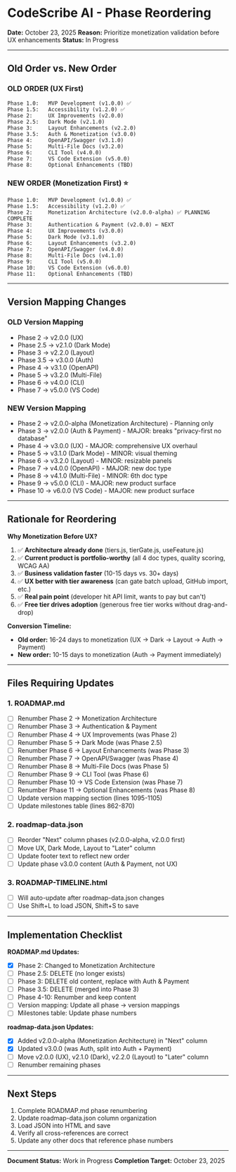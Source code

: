 # CodeScribe AI - Phase Reordering

**Date:** October 23, 2025
**Reason:** Prioritize monetization validation before UX enhancements
**Status:** In Progress

---

## Old Order vs. New Order

### OLD ORDER (UX First)
```
Phase 1.0:   MVP Development (v1.0.0) ✅
Phase 1.5:   Accessibility (v1.2.0) ✅
Phase 2:     UX Improvements (v2.0.0)
Phase 2.5:   Dark Mode (v2.1.0)
Phase 3:     Layout Enhancements (v2.2.0)
Phase 3.5:   Auth & Monetization (v3.0.0)
Phase 4:     OpenAPI/Swagger (v3.1.0)
Phase 5:     Multi-File Docs (v3.2.0)
Phase 6:     CLI Tool (v4.0.0)
Phase 7:     VS Code Extension (v5.0.0)
Phase 8:     Optional Enhancements (TBD)
```

### NEW ORDER (Monetization First) ⭐
```
Phase 1.0:   MVP Development (v1.0.0) ✅
Phase 1.5:   Accessibility (v1.2.0) ✅
Phase 2:     Monetization Architecture (v2.0.0-alpha) ✅ PLANNING COMPLETE
Phase 3:     Authentication & Payment (v2.0.0) ← NEXT
Phase 4:     UX Improvements (v3.0.0)
Phase 5:     Dark Mode (v3.1.0)
Phase 6:     Layout Enhancements (v3.2.0)
Phase 7:     OpenAPI/Swagger (v4.0.0)
Phase 8:     Multi-File Docs (v4.1.0)
Phase 9:     CLI Tool (v5.0.0)
Phase 10:    VS Code Extension (v6.0.0)
Phase 11:    Optional Enhancements (TBD)
```

---

## Version Mapping Changes

### OLD Version Mapping
- Phase 2 → v2.0.0 (UX)
- Phase 2.5 → v2.1.0 (Dark Mode)
- Phase 3 → v2.2.0 (Layout)
- Phase 3.5 → v3.0.0 (Auth)
- Phase 4 → v3.1.0 (OpenAPI)
- Phase 5 → v3.2.0 (Multi-File)
- Phase 6 → v4.0.0 (CLI)
- Phase 7 → v5.0.0 (VS Code)

### NEW Version Mapping
- Phase 2 → v2.0.0-alpha (Monetization Architecture) - Planning only
- Phase 3 → v2.0.0 (Auth & Payment) - MAJOR: breaks "privacy-first no database"
- Phase 4 → v3.0.0 (UX) - MAJOR: comprehensive UX overhaul
- Phase 5 → v3.1.0 (Dark Mode) - MINOR: visual theming
- Phase 6 → v3.2.0 (Layout) - MINOR: resizable panels
- Phase 7 → v4.0.0 (OpenAPI) - MAJOR: new doc type
- Phase 8 → v4.1.0 (Multi-File) - MINOR: 6th doc type
- Phase 9 → v5.0.0 (CLI) - MAJOR: new product surface
- Phase 10 → v6.0.0 (VS Code) - MAJOR: new product surface

---

## Rationale for Reordering

**Why Monetization Before UX?**

1. ✅ **Architecture already done** (tiers.js, tierGate.js, useFeature.js)
2. ✅ **Current product is portfolio-worthy** (all 4 doc types, quality scoring, WCAG AA)
3. ✅ **Business validation faster** (10-15 days vs. 30+ days)
4. ✅ **UX better with tier awareness** (can gate batch upload, GitHub import, etc.)
5. ✅ **Real pain point** (developer hit API limit, wants to pay but can't)
6. ✅ **Free tier drives adoption** (generous free tier works without drag-and-drop)

**Conversion Timeline:**
- **Old order:** 16-24 days to monetization (UX → Dark → Layout → Auth → Payment)
- **New order:** 10-15 days to monetization (Auth → Payment immediately)

---

## Files Requiring Updates

### 1. ROADMAP.md
- [ ] Renumber Phase 2 → Monetization Architecture
- [ ] Renumber Phase 3 → Authentication & Payment
- [ ] Renumber Phase 4 → UX Improvements (was Phase 2)
- [ ] Renumber Phase 5 → Dark Mode (was Phase 2.5)
- [ ] Renumber Phase 6 → Layout Enhancements (was Phase 3)
- [ ] Renumber Phase 7 → OpenAPI/Swagger (was Phase 4)
- [ ] Renumber Phase 8 → Multi-File Docs (was Phase 5)
- [ ] Renumber Phase 9 → CLI Tool (was Phase 6)
- [ ] Renumber Phase 10 → VS Code Extension (was Phase 7)
- [ ] Renumber Phase 11 → Optional Enhancements (was Phase 8)
- [ ] Update version mapping section (lines 1095-1105)
- [ ] Update milestones table (lines 862-870)

### 2. roadmap-data.json
- [ ] Reorder "Next" column phases (v2.0.0-alpha, v2.0.0 first)
- [ ] Move UX, Dark Mode, Layout to "Later" column
- [ ] Update footer text to reflect new order
- [ ] Update phase v3.0.0 content (Auth & Payment, not UX)

### 3. ROADMAP-TIMELINE.html
- [ ] Will auto-update after roadmap-data.json changes
- [ ] Use Shift+L to load JSON, Shift+S to save

---

## Implementation Checklist

**ROADMAP.md Updates:**
- [x] Phase 2: Changed to Monetization Architecture
- [ ] Phase 2.5: DELETE (no longer exists)
- [ ] Phase 3: DELETE old content, replace with Auth & Payment
- [ ] Phase 3.5: DELETE (merged into Phase 3)
- [ ] Phase 4-10: Renumber and keep content
- [ ] Version mapping: Update all phase → version mappings
- [ ] Milestones table: Update phase numbers

**roadmap-data.json Updates:**
- [x] Added v2.0.0-alpha (Monetization Architecture) in "Next" column
- [x] Updated v3.0.0 (was Auth, split into Auth + Payment)
- [ ] Move v2.0.0 (UX), v2.1.0 (Dark), v2.2.0 (Layout) to "Later" column
- [ ] Renumber remaining phases

---

## Next Steps

1. Complete ROADMAP.md phase renumbering
2. Update roadmap-data.json column organization
3. Load JSON into HTML and save
4. Verify all cross-references are correct
5. Update any other docs that reference phase numbers

---

**Document Status:** Work in Progress
**Completion Target:** October 23, 2025
